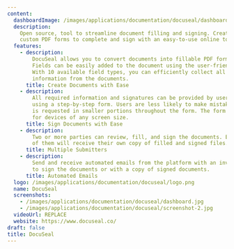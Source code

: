 ```yaml
---
content:
  dashboardImage: /images/applications/documentation/docuseal/dashboard.jpg
  description:
    Open source, tool to streamline document filling and signing. Create
    custom PDF forms to complete and sign with an easy-to-use online tool.
  features:
    - description:
        DocuSeal allows you to convert documents into fillable PDF forms.
        Fields can be easily added to the document using the user-friendly form builder.
        With 10 available field types, you can efficiently collect all the required
        information from the documents.
      title: Create Documents with Ease
    - description:
        All required information and signatures can be provided by users
        using a step-by-step form. Users are less likely to make mistakes when the information
        is requested in smaller portions throughout the form. The form is optimized
        for devices of any screen size.
      title: Sign Documents with Ease
    - description:
        Two or more parties can review, fill, and sign the documents. Each
        of them will receive their own copy of filled and signed files.
      title: Multiple Submitters
    - description:
        Send and receive automated emails from the platform with an invitation
        to sign the documents or with a copy of signed documents.
      title: Automated Emails
  logo: /images/applications/documentation/docuseal/logo.png
  name: DocuSeal
  screenshots:
    - /images/applications/documentation/docuseal/dashboard.jpg
    - /images/applications/documentation/docuseal/screenshot-2.jpg
  videoUrl: REPLACE
  website: https://www.docuseal.co/
draft: false
title: DocuSeal
---
```

